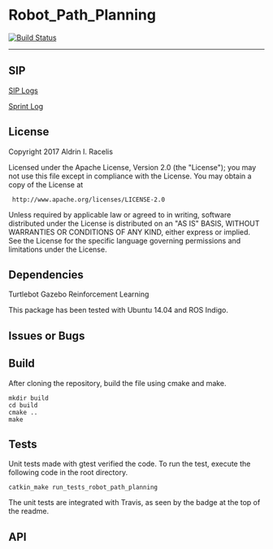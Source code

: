 # Robot_Path_Planning
[![Build Status](https://travis-ci.org/aracelis-git/Robot_Path_Planning.svg?branch=master)](https://travis-ci.org/aracelis-git/Robot_Path_Planning)

---

## SIP

<a href="https://drive.google.com/open?id=1vPMsvtIHx467KGZdfskSs1heT60qLzy87K0tlMnckY4">SIP Logs</a>

<a href="https://drive.google.com/open?id=1AiFwYDx-4b8577_lUeq3aE7R47sUl6ZOjDB4g3GRvhU "> Sprint Log </a>

## License

Copyright 2017 Aldrin I. Racelis

   Licensed under the Apache License, Version 2.0 (the "License");
   you may not use this file except in compliance with the License.
   You may obtain a copy of the License at

     http://www.apache.org/licenses/LICENSE-2.0

   Unless required by applicable law or agreed to in writing, software
   distributed under the License is distributed on an "AS IS" BASIS,
   WITHOUT WARRANTIES OR CONDITIONS OF ANY KIND, either express or implied.
   See the License for the specific language governing permissions and
   limitations under the License.

## Dependencies

Turtlebot
Gazebo
Reinforcement Learning

This package has been tested with Ubuntu 14.04 and ROS Indigo.

## Issues or Bugs

## Build

After cloning the repository, build the file using cmake and make. 

	mkdir build
	cd build
	cmake ..
	make
	
## Tests

Unit tests made with gtest verified the code. To run the test, execute the following code in the root directory.

	catkin_make run_tests_robot_path_planning
	
The unit tests are integrated with Travis, as seen by the badge at the top of the readme.

## API 
	
